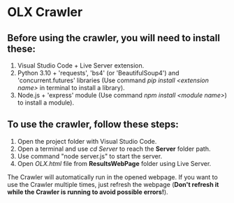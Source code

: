 # OLX Crawler

## Before using the crawler, you will need to install these:
1. Visual Studio Code + Live Server extension.
2. Python 3.10 + 'requests', 'bs4' (or 'BeautifulSoup4') and 'concurrent.futures' libraries (Use command *pip install \<extension name\>* in terminal to install a library).
3. Node.js + 'express' module (Use command *npm install \<module name\>*) to install a module).


## To use the crawler, follow these steps:

1. Open the project folder with Visual Studio Code.
2. Open a terminal and use *cd Server* to reach the **Server** folder path.
4. Use command "node server.js" to start the server.
5. Open *OLX.html* file from **ResultsWebPage** folder using Live Server.

The Crawler will automatically run in the opened webpage. If you want to use the Crawler multiple times, just refresh the webpage (**Don't refresh it while the Crawler is running to avoid possible errors!**).
